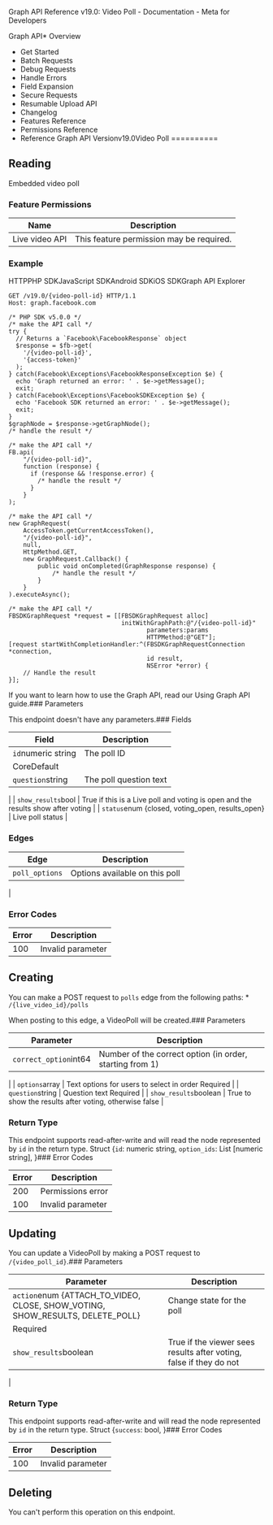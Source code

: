 
Graph API Reference v19.0: Video Poll - Documentation - Meta for Developers











Graph API* Overview
* Get Started
* Batch Requests
* Debug Requests
* Handle Errors
* Field Expansion
* Secure Requests
* Resumable Upload API
* Changelog
* Features Reference
* Permissions Reference
* Reference
Graph API Versionv19.0Video Poll
==========

Reading
-------

Embedded video poll


### Feature Permissions



| Name | Description |
| --- | --- |
| Live video API | This feature permission may be required. |

### Example

HTTPPHP SDKJavaScript SDKAndroid SDKiOS SDKGraph API Explorer
```
GET /v19.0/{video-poll-id} HTTP/1.1
Host: graph.facebook.com
```

```
/* PHP SDK v5.0.0 */
/* make the API call */
try {
  // Returns a `Facebook\FacebookResponse` object
  $response = $fb->get(
    '/{video-poll-id}',
    '{access-token}'
  );
} catch(Facebook\Exceptions\FacebookResponseException $e) {
  echo 'Graph returned an error: ' . $e->getMessage();
  exit;
} catch(Facebook\Exceptions\FacebookSDKException $e) {
  echo 'Facebook SDK returned an error: ' . $e->getMessage();
  exit;
}
$graphNode = $response->getGraphNode();
/* handle the result */
```

```
/* make the API call */
FB.api(
    "/{video-poll-id}",
    function (response) {
      if (response && !response.error) {
        /* handle the result */
      }
    }
);
```

```
/* make the API call */
new GraphRequest(
    AccessToken.getCurrentAccessToken(),
    "/{video-poll-id}",
    null,
    HttpMethod.GET,
    new GraphRequest.Callback() {
        public void onCompleted(GraphResponse response) {
            /* handle the result */
        }
    }
).executeAsync();
```

```
/* make the API call */
FBSDKGraphRequest *request = [[FBSDKGraphRequest alloc]
                               initWithGraphPath:@"/{video-poll-id}"
                                      parameters:params
                                      HTTPMethod:@"GET"];
[request startWithCompletionHandler:^(FBSDKGraphRequestConnection *connection,
                                      id result,
                                      NSError *error) {
    // Handle the result
}];
```
If you want to learn how to use the Graph API, read our Using Graph API guide.### Parameters

This endpoint doesn't have any parameters.### Fields



| Field | Description |
| --- | --- |
| `id`numeric string | The poll ID
CoreDefault |
| `question`string | The poll question text
 |
| `show_results`bool | True if this is a Live poll and voting is open and the results show after voting
 |
| `status`enum {closed, voting\_open, results\_open} | Live poll status
 |

### Edges



| Edge | Description |
| --- | --- |
| `poll_options` | Options available on this poll
 |

### Error Codes



| Error | Description |
| --- | --- |
| 100 | Invalid parameter |

Creating
--------

You can make a POST request to `polls` edge from the following paths: * `/{live_video_id}/polls`

When posting to this edge, a VideoPoll will be created.### Parameters



| Parameter | Description |
| --- | --- |
| `correct_option`int64 | Number of the correct option (in order, starting from 1)
 |
| `options`array<string> | Text options for users to select in order
Required |
| `question`string | Question text
Required |
| `show_results`boolean | True to show the results after voting, otherwise false
 |

### Return Type

This endpoint supports read-after-write and will read the node represented by `id` in the return type. Struct {`id`: numeric string, `option_ids`: List [numeric string], }### Error Codes



| Error | Description |
| --- | --- |
| 200 | Permissions error |
| 100 | Invalid parameter |

Updating
--------

You can update a VideoPoll by making a POST request to `/{video_poll_id}`.### Parameters



| Parameter | Description |
| --- | --- |
| `action`enum {ATTACH\_TO\_VIDEO, CLOSE, SHOW\_VOTING, SHOW\_RESULTS, DELETE\_POLL} | Change state for the poll
Required |
| `show_results`boolean | True if the viewer sees results after voting, false if they do not
 |

### Return Type

This endpoint supports read-after-write and will read the node represented by `id` in the return type. Struct {`success`: bool, }### Error Codes



| Error | Description |
| --- | --- |
| 100 | Invalid parameter |

Deleting
--------

You can't perform this operation on this endpoint.
































